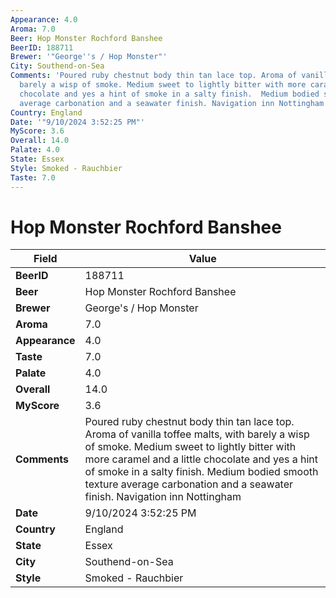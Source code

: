 ```yaml
---
Appearance: 4.0
Aroma: 7.0
Beer: Hop Monster Rochford Banshee
BeerID: 188711
Brewer: '"George''s / Hop Monster"'
City: Southend-on-Sea
Comments: 'Poured ruby chestnut body thin tan lace top. Aroma of vanilla toffee malts,  with
  barely a wisp of smoke. Medium sweet to lightly bitter with more caramel and a little
  chocolate and yes a hint of smoke in a salty finish.  Medium bodied smooth texture
  average carbonation and a seawater finish. Navigation inn Nottingham '
Country: England
Date: '"9/10/2024 3:52:25 PM"'
MyScore: 3.6
Overall: 14.0
Palate: 4.0
State: Essex
Style: Smoked - Rauchbier
Taste: 7.0
---
```


# Hop Monster Rochford Banshee

| Field         | Value |
|---------------|-------|
| **BeerID** | 188711 |
| **Beer** | Hop Monster Rochford Banshee |
| **Brewer** | George's / Hop Monster |
| **Aroma** | 7.0 |
| **Appearance** | 4.0 |
| **Taste** | 7.0 |
| **Palate** | 4.0 |
| **Overall** | 14.0 |
| **MyScore** | 3.6 |
| **Comments** | Poured ruby chestnut body thin tan lace top. Aroma of vanilla toffee malts,  with barely a wisp of smoke. Medium sweet to lightly bitter with more caramel and a little chocolate and yes a hint of smoke in a salty finish.  Medium bodied smooth texture average carbonation and a seawater finish. Navigation inn Nottingham  |
| **Date** | 9/10/2024 3:52:25 PM |
| **Country** | England |
| **State** | Essex |
| **City** | Southend-on-Sea |
| **Style** | Smoked - Rauchbier |
